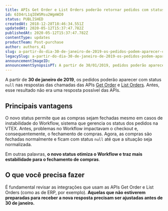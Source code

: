 ```yaml
---
title: APIs Get Order e List Orders poderão retornar pedidos com status null
id: 6IO4rL1qIEWSMsu2WgmWI0
status: PUBLISHED
createdAt: 2018-12-28T18:46:34.551Z
updatedAt: 2020-05-12T15:37:47.782Z
publishedAt: 2020-05-12T15:37:47.782Z
contentType: updates
productTeam: Post-purchase
author: authors_41
slug: a-partir-do-dia-30-de-janeiro-de-2019-os-pedidos-podem-aparecer-com-status
legacySlug: a-partir-do-dia-30-de-janeiro-de-2019-os-pedidos-podem-aparecer-com-status
announcementImageID: 
announcementSynopsisPT: A partir de 30/01/2019, pedidos poderão aparecer com status null nas respostas das chamadas Get Order e List Orders.
---
```


A partir de __30 de janeiro de 2019__, os pedidos poderão aparecer com status `null` nas  respostas das chamadas das APIs [Get Order](https://developers.vtex.com/reference/orders#getorder) e [List Orders](https://developers.vtex.com/reference/orders#listorders). Antes, esse resultado não era uma resposta possível das APIs.


## Principais vantagens
O novo status permite que as compras sejam fechadas mesmo em casos de instabilidade do Workflow, sistema que gerencia os status dos pedidos na VTEX. Antes, problemas no Workflow impactavam o checkout e, consequentemente, o fechamento de compras. Agora, as compras são fechadas normalmente e ficam com status `null` até que a situação seja normalizada.

Em outras palavras, __o novo status otimiza o Workflow e traz mais estabilidade para o fechamento de compras__.


## O que você precisa fazer
É fundamental revisar as integrações que usam as APIs Get Order e List Orders (como as de ERP, por exemplo). __Aquelas que não estiverem preparadas para receber a nova resposta precisam ser ajustadas antes de 30 de janeiro.__
